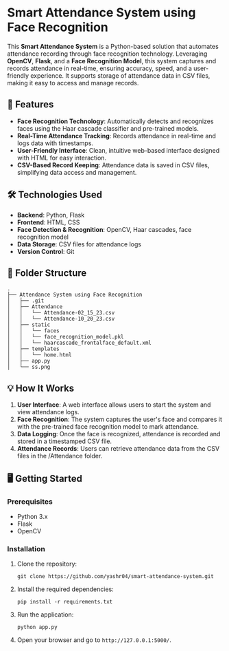 # Smart Attendance System using Face Recognition

This **Smart Attendance System** is a Python-based solution that automates attendance recording through face recognition technology. Leveraging **OpenCV**, **Flask**, and a **Face Recognition Model**, this system captures and records attendance in real-time, ensuring accuracy, speed, and a user-friendly experience. It supports storage of attendance data in CSV files, making it easy to access and manage records.

## 🚀 Features

* **Face Recognition Technology**: Automatically detects and recognizes faces using the Haar cascade classifier and pre-trained models.
* **Real-Time Attendance Tracking**: Records attendance in real-time and logs data with timestamps.
* **User-Friendly Interface**: Clean, intuitive web-based interface designed with HTML for easy interaction.
* **CSV-Based Record Keeping**: Attendance data is saved in CSV files, simplifying data access and management.

## 🛠️ Technologies Used

* **Backend**: Python, Flask
* **Frontend**: HTML, CSS
* **Face Detection & Recognition**: OpenCV, Haar cascades, face recognition model
* **Data Storage**: CSV files for attendance logs
* **Version Control**: Git

## 📂 Folder Structure

```
.
├── Attendance System using Face Recognition
│   ├── .git
│   ├── Attendance
│   │   └── Attendance-02_15_23.csv
│   │   └── Attendance-10_20_23.csv
│   ├── static
│   │   └── faces
│   │   └── face_recognition_model.pkl
│   │   └── haarcascade_frontalface_default.xml
│   ├── templates
│   │   └── home.html
│   ├── app.py
│   └── ss.png
```

## 💡 How It Works

1. **User Interface**: A web interface allows users to start the system and view attendance logs.
2. **Face Recognition**: The system captures the user's face and compares it with the pre-trained face recognition model to mark attendance.
3. **Data Logging**: Once the face is recognized, attendance is recorded and stored in a timestamped CSV file.
4. **Attendance Records**: Users can retrieve attendance data from the CSV files in the /Attendance folder.

## 🖥️ Getting Started

### Prerequisites

- Python 3.x
- Flask
- OpenCV

### Installation

1. Clone the repository:
   ```
   git clone https://github.com/yashr04/smart-attendance-system.git
   ```

2. Install the required dependencies:
   ```
   pip install -r requirements.txt
   ```

3. Run the application:
   ```
   python app.py
   ```

4. Open your browser and go to `http://127.0.0.1:5000/`.
